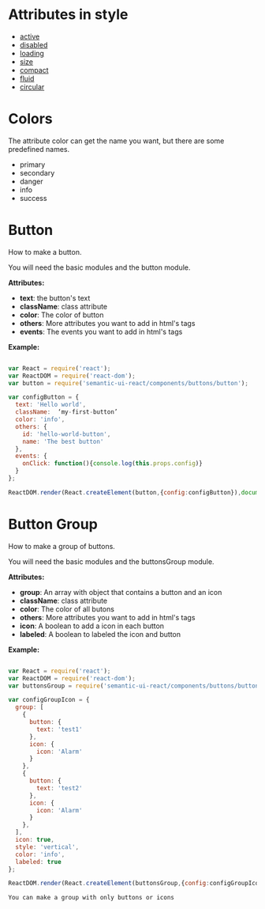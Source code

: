 # Attributes in style

* [active](http://semantic-ui.com/elements/button.html#active)
* [disabled](http://semantic-ui.com/elements/button.html#disabled)
* [loading](http://semantic-ui.com/elements/button.html#loading)
* [size](http://semantic-ui.com/elements/button.html#size)
* [compact](http://semantic-ui.com/elements/button.html#compact)
* [fluid](http://semantic-ui.com/elements/button.html#fluid)
* [circular](http://semantic-ui.com/elements/button.html#circular)

# Colors

The attribute color can get the name you want, but there are some predefined
names.

- primary
- secondary
- danger
- info
- success

# Button

How to make a button.

You will need the basic modules and the button module.

**Attributes:**

* **text**: the button's text
* **className**: class attribute
* **color**: The color of button
* **others**: More attributes you want to add in html's tags
* **events**: The events you want to add in html's tags

**Example:**

```javascript

var React = require('react');
var ReactDOM = require('react-dom');
var button = require('semantic-ui-react/components/buttons/button');

var configButton = {
  text: 'Hello world',
  className:  ‘my-first-button’
  color: 'info',
  others: {
    id: 'hello-world-button',
    name: 'The best button'
  },
  events: {
    onClick: function(){console.log(this.props.config)}
  }
};

ReactDOM.render(React.createElement(button,{config:configButton}),document.getElementById('test'));

```

# Button Group

How to make a group of buttons.

You will need the basic modules and the buttonsGroup module.

**Attributes:**

* **group**: An array with object that contains a button and an icon
* **className**: class attribute
* **color**: The color of all butons
* **others**: More attributes you want to add in html's tags
* **icon**: A boolean to add a icon in each button
* **labeled**: A boolean to labeled the icon and button

**Example:**

```javascript

var React = require('react');
var ReactDOM = require('react-dom');
var buttonsGroup = require('semantic-ui-react/components/buttons/buttonsGroup');

var configGroupIcon = {
  group: [
    {
      button: {
        text: 'test1'
      },
      icon: {
        icon: 'Alarm'
      }
    },
    {
      button: {
        text: 'test2'
      },
      icon: {
        icon: 'Alarm'
      }
    },
  ],
  icon: true,
  style: 'vertical',
  color: 'info',
  labeled: true
};

ReactDOM.render(React.createElement(buttonsGroup,{config:configGroupIcon}),document.getElementById('test'));

```
```You can make a group with only buttons or icons```
